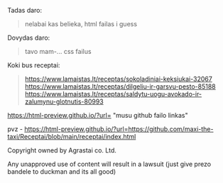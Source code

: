 
Tadas daro:
> nelabai kas belieka, html failas i guess

Dovydas daro:
> tavo mam-...
> css failus

Koki bus receptai: 
>https://www.lamaistas.lt/receptas/sokoladiniai-keksiukai-32067
>https://www.lamaistas.lt/receptas/dilgeliu-ir-garsvu-pesto-85188
>https://www.lamaistas.lt/receptas/saldytu-uogu-avokado-ir-zalumynu-glotnutis-80993



https://html-preview.github.io/?url= "musu github failo linkas"

pvz - https://html-preview.github.io/?url=https://github.com/maxi-the-taxi/Receptai/blob/main/receptai/index.html


































Copyright owned by Agrastai co. Ltd.

Any unapproved use of content will result in a lawsuit (just give prezo bandele to duckman and its all good)
